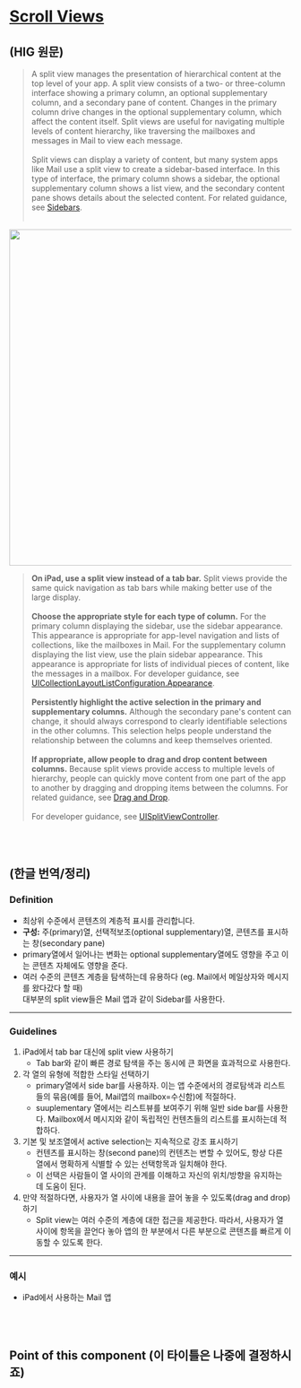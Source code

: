 # [Scroll Views](https://developer.apple.com/design/human-interface-guidelines/ios/views/scroll-views/)

## (HIG 원문)

> A split view manages the presentation of hierarchical content at the top level of your app. A split view consists of a two- or three-column interface showing a primary column, an optional supplementary column, and a secondary pane of content. Changes in the primary column drive changes in the optional supplementary column, which affect the content itself. Split views are useful for navigating multiple levels of content hierarchy, like traversing the mailboxes and messages in Mail to view each message.<br/><br/>
Split views can display a variety of content, but many system apps like Mail use a split view to create a sidebar-based interface. In this type of interface, the primary column shows a sidebar, the optional supplementary column shows a list view, and the secondary content pane shows details about the selected content. For related guidance, see [Sidebars](https://developer.apple.com/design/human-interface-guidelines/ios/bars/sidebars/).<br/><br/> 

<p align="center">
<img src="https://user-images.githubusercontent.com/50728605/167324938-449d3df4-3d1c-452a-bac6-1216668d254e.png" width="600" alignment="center">
</p>

> **On iPad, use a split view instead of a tab bar.** Split views provide the same quick navigation as tab bars while making better use of the large display.<br/><br/> **Choose the appropriate style for each type of column.** For the primary column displaying the sidebar, use the sidebar appearance. This appearance is appropriate for app-level navigation and lists of collections, like the mailboxes in Mail. For the supplementary column displaying the list view, use the plain sidebar appearance. This appearance is appropriate for lists of individual pieces of content, like the messages in a mailbox. For developer guidance, see [UICollectionLayoutListConfiguration.Appearance](https://developer.apple.com/documentation/uikit/uicollectionlayoutlistconfiguration/appearance).<br/><br/> **Persistently highlight the active selection in the primary and supplementary columns.** Although the secondary pane's content can change, it should always correspond to clearly identifiable selections in the other columns. This selection helps people understand the relationship between the columns and keep themselves oriented.<br/><br/> **If appropriate, allow people to drag and drop content between columns.** Because split views provide access to multiple levels of hierarchy, people can quickly move content from one part of the app to another by dragging and dropping items between the columns. For related guidance, see [Drag and Drop](https://developer.apple.com/design/human-interface-guidelines/ios/user-interaction/drag-and-drop/).<br/><br/>
> For developer guidance, see [UISplitViewController](https://developer.apple.com/documentation/uikit/uisplitviewcontroller).

<br/><br/>

## (한글 번역/정리)
### Definition
- 최상위 수준에서 콘텐츠의 계층적 표시를 관리합니다.
- **구성:** 주(primary)열, 선택적보조(optional supplementary)열, 콘텐츠를 표시하는 창(secondary pane)
- primary열에서 일어나는 변화는 optional supplementary열에도 영향을 주고 이는 콘텐츠 자체에도 영향을 준다.
- 여러 수준의 콘텐츠 계층을 탐색하는데 유용하다 (eg. Mail에서 메일상자와 메시지를  왔다갔다 할 때)<br/>
대부분의 split view들은 Mail 앱과 같이 Sidebar를 사용한다.

***

### Guidelines
1. iPad에서 tab bar 대신에 split view 사용하기<br/>
    - Tab bar와 같이 빠른 경로 탐색을 주는 동시에 큰 화면을 효과적으로 사용한다.
2. 각 열의 유형에 적합한 스타일 선택하기
    - primary열에서 side bar를 사용하자. 이는 앱 수준에서의 경로탐색과 리스트들의 묶음(예를 들어, Mail앱의 mailbox=수신함)에 적절하다.
    - suuplementary 열에서는 리스트뷰를 보여주기 위해 일반 side bar를 사용한다. Mailbox에서 메시지와 같이 독립적인 컨텐츠들의 리스트를 표시하는데 적합하다. 
3. 기본 및 보조열에서 active selection는 지속적으로 강조 표시하기
    - 컨텐츠를 표시하는 창(second pane)의 컨텐츠는 변할 수 있어도, 항상 다른 열에서 명확하게 식별할 수 있는 선택항목과 일치해야 한다.
    - 이 선택은 사람들이 열 사이의 관계를 이해하고 자신의 위치/방향을 유지하는 데 도움이 된다.
4. 만약 적절하다면, 사용자가 열 사이에 내용을 끌어 놓을 수 있도록(drag and drop)하기
    - Split view는 여러 수준의 계층에 대한 접근을 제공한다. 따라서, 사용자가 열 사이에 항목을 끌언다 놓아 앱의 한 부분에서 다른 부분으로 콘텐츠를 빠르게 이동할 수 있도록 한다.

***

### 예시
- iPad에서 사용하는 Mail 앱

<br/><br/>

## Point of this component (이 타이틀은 나중에 결정하시죠)
